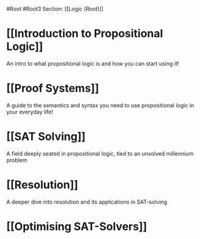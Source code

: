 #Root #Root3 Section: [[Logic (Root)]] 
# [[Introduction to Propositional Logic]]

An intro to what propositional logic is and how you can start using it!
# [[Proof Systems]]

A guide to the semantics and syntax you need to use propositional logic in your everyday life!
# [[SAT Solving]]

A field deeply seated in propositional logic, tied to an unsolved millennium problem
# [[Resolution]]

A deeper dive into resolution and its applications in SAT-solving
# [[Optimising SAT-Solvers]]
